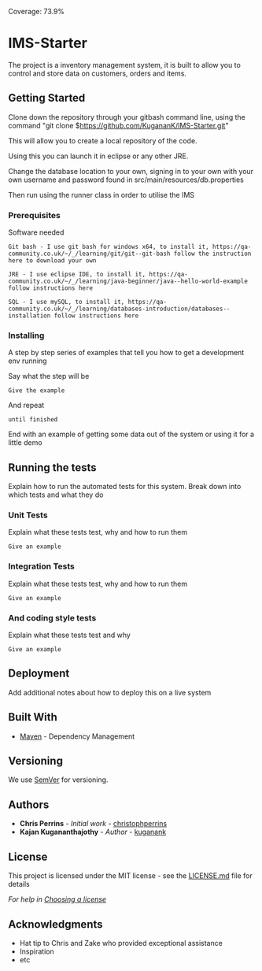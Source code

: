 Coverage: 73.9%
# IMS-Starter

The project is a inventory management system, it is built to allow you to control and store data on customers, orders and items. 

## Getting Started

Clone down the repository through your gitbash command line, using the command "git clone $https://github.com/KugananK/IMS-Starter.git" 

This will allow you to create a local repository of the code.

Using this you can launch it in eclipse or any other JRE.

Change the database location to your own, signing in to your own with your own username and password found in src/main/resources/db.properties

Then run using the runner class in order to utilise the IMS

### Prerequisites

Software needed
```
Git bash - I use git bash for windows x64, to install it, https://qa-community.co.uk/~/_/learning/git/git--git-bash follow the instruction here to download your own

JRE - I use eclipse IDE, to install it, https://qa-community.co.uk/~/_/learning/java-beginner/java--hello-world-example follow instructions here

SQL - I use mySQL, to install it, https://qa-community.co.uk/~/_/learning/databases-introduction/databases--installation follow instructions here
```

### Installing

A step by step series of examples that tell you how to get a development env running

Say what the step will be

```
Give the example
```

And repeat

```
until finished
```

End with an example of getting some data out of the system or using it for a little demo

## Running the tests

Explain how to run the automated tests for this system. Break down into which tests and what they do

### Unit Tests 

Explain what these tests test, why and how to run them

```
Give an example
```

### Integration Tests 
Explain what these tests test, why and how to run them

```
Give an example
```

### And coding style tests

Explain what these tests test and why

```
Give an example
```

## Deployment

Add additional notes about how to deploy this on a live system

## Built With

* [Maven](https://maven.apache.org/) - Dependency Management

## Versioning

We use [SemVer](http://semver.org/) for versioning.

## Authors

* **Chris Perrins** - *Initial work* - [christophperrins](https://github.com/christophperrins)
* **Kajan Kugananthajothy** - *Author* - [kuganank](https://github.com/kuganank)
## License

This project is licensed under the MIT license - see the [LICENSE.md](LICENSE.md) file for details 

*For help in [Choosing a license](https://choosealicense.com/)*

## Acknowledgments

* Hat tip to Chris and Zake who provided exceptional assistance
* Inspiration
* etc

